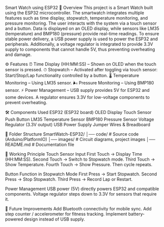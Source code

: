 Smart Watch using ESP32
📖 Overview
This project is a Smart Watch built using the ESP32 microcontroller. The smartwatch integrates multiple features such as time display, stopwatch, temperature monitoring, and pressure monitoring. The user interacts with the system via a touch sensor and a button. Data is displayed on an OLED display, while sensors like LM35 (temperature) and BMP180 (pressure) provide real-time readings.
To ensure stable power delivery, a USB power supply is used to power the ESP32 and peripherals. Additionally, a voltage regulator is integrated to provide 3.3V supply to components that cannot handle 5V, thus preventing overheating and damage.

⚙️ Features
⏰ Time Display (HH:MM:SS) – Shown on OLED when the touch sensor is pressed.
⏱ Stopwatch – Activated after toggling via touch sensor:
Start/Stop/Lap functionality controlled by a button.
🌡 Temperature Monitoring – Using LM35 sensor.
🌬 Pressure Monitoring – Using BMP180 sensor.
⚡ Power Management –
USB supply provides 5V for ESP32 and some devices.
A regulator ensures 3.3V for low-voltage components to prevent overheating.

🛠 Components Used
ESP32 (ESP32 board)
OLED Display
Touch Sensor
Push Button
LM35 Temperature Sensor
BMP180 Pressure Sensor
Voltage Regulator (3.3V output)
USB Power Supply
Jumper Wires & Breadboard

📂 Folder Structure
SmartWatch-ESP32/
│── code/          # Source code (Arduino/PlatformIO)
│── images/        # Circuit diagrams, project images
│── README.md      # Documentation file

🚀 Working Principle
Touch Sensor Input
First Touch → Display Time (HH:MM:SS).
Second Touch → Switch to Stopwatch mode.
Third Touch → Show Temperature.
Fourth Touch → Show Pressure.
Then cycle repeats.

Button Function in Stopwatch Mode
First Press → Start Stopwatch.
Second Press → Stop Stopwatch.
Third Press → Record Lap or Restart.

Power Management
USB power (5V) directly powers ESP32 and compatible components.
Voltage regulator steps down to 3.3V for sensors that require it.


🎯 Future Improvements
Add Bluetooth connectivity for mobile sync.
Add step counter / accelerometer for fitness tracking.
Implement battery-powered design instead of USB supply.

